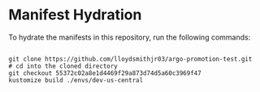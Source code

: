 
# Manifest Hydration

To hydrate the manifests in this repository, run the following commands:

```shell

git clone https://github.com/lloydsmithjr03/argo-promotion-test.git
# cd into the cloned directory
git checkout 55372c02a8e1d4469f29a873d74d5a60c3969f47
kustomize build ./envs/dev-us-central
```
